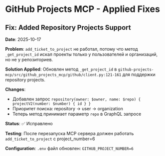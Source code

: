 # GitHub Projects MCP - Applied Fixes

## Fix: Added Repository Projects Support

**Date**: 2025-10-17

**Problem**: 
`add_ticket_to_project` не работал, потому что метод `_get_project_id` искал проекты только у пользователей и организаций, но не у репозиториев.

**Solution Applied**:
Обновлен метод `_get_project_id` в `github-projects-mcp/src/github_projects_mcp/github/client.py:121-161` для поддержки repository projects.

**Changes**:
- Добавлен запрос `repository(owner: $owner, name: $repo) { projectV2(number: $number) { id } }`
- Приоритет поиска: repository → user → organization
- Теперь метод принимает параметр `repo` в GraphQL запросе

**Status**: ✅ Исправлено

**Testing**: 
После перезапуска MCP сервера должен работать `add_ticket_to_project` с project_number=6

**Configuration**:
`.env` файл обновлен: `GITHUB_PROJECT_NUMBER=6`
